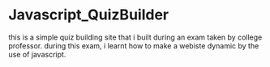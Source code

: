 # Javascript_QuizBuilder
this is a simple quiz building site that i built during an exam taken by college professor.
during this exam, i learnt how to make a webiste dynamic by the use of javascript. 
